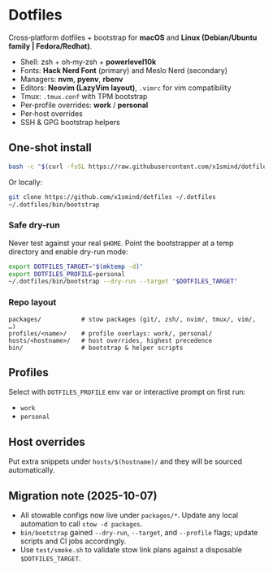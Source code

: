 # Dotfiles

Cross‑platform dotfiles + bootstrap for **macOS** and **Linux (Debian/Ubuntu family | Fedora/Redhat)**.

- Shell: zsh + oh‑my‑zsh + **powerlevel10k**
- Fonts: **Hack Nerd Font** (primary) and Meslo Nerd (secondary)
- Managers: **nvm**, **pyenv**, **rbenv**
- Editors: **Neovim (LazyVim layout)**, `.vimrc` for vim compatibility
- Tmux: `.tmux.conf` with TPM bootstrap
- Per‑profile overrides: **work** / **personal**
- Per‑host overrides
- SSH & GPG bootstrap helpers

## One‑shot install

```bash
bash -c "$(curl -fsSL https://raw.githubusercontent.com/x1smind/dotfiles/main/bin/bootstrap)"
```

Or locally:

```bash
git clone https://github.com/x1smind/dotfiles ~/.dotfiles
~/.dotfiles/bin/bootstrap
```

### Safe dry-run

Never test against your real `$HOME`. Point the bootstrapper at a temp directory and enable dry-run mode:

```bash
export DOTFILES_TARGET="$(mktemp -d)"
export DOTFILES_PROFILE=personal
~/.dotfiles/bin/bootstrap --dry-run --target "$DOTFILES_TARGET"
```

### Repo layout

```
packages/           # stow packages (git/, zsh/, nvim/, tmux/, vim/, …)
profiles/<name>/    # profile overlays: work/, personal/
hosts/<hostname>/   # host overrides, highest precedence
bin/                # bootstrap & helper scripts
```

## Profiles

Select with `DOTFILES_PROFILE` env var or interactive prompt on first run:
- `work`
- `personal`

## Host overrides

Put extra snippets under `hosts/$(hostname)/` and they will be sourced automatically.

## Migration note (2025-10-07)

- All stowable configs now live under `packages/*`. Update any local automation to call `stow -d packages`.
- `bin/bootstrap` gained `--dry-run`, `--target`, and `--profile` flags; update scripts and CI jobs accordingly.
- Use `test/smoke.sh` to validate stow link plans against a disposable `$DOTFILES_TARGET`.
